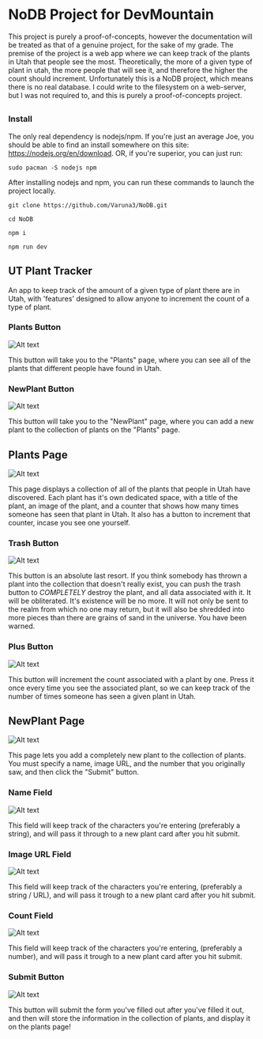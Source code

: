 # NoDB Project for DevMountain

This project is purely a proof-of-concepts, however the documentation will be treated as that of a genuine project, for the sake of my grade. The premise of the project is a web app where we can keep track of the plants in Utah that people see the most. Theoretically, the more of a given type of plant in utah, the more people that will see it, and therefore the higher the count should increment. Unfortunately this is a NoDB project, which means there is no real database. I could write to the filesystem on a web-server, but I was not required to, and this is purely a proof-of-concepts project.

##

### Install

The only real dependency is nodejs/npm. If you're just an average Joe, you should be able to find an install somewhere on this site: https://nodejs.org/en/download. OR, if you're superior, you can just run:

`sudo pacman -S nodejs npm`

After installing nodejs and npm, you can run these commands to launch the project locally.

`git clone https://github.com/Varuna3/NoDB.git`

`cd NoDB`

`npm i`

`npm run dev`

## UT Plant Tracker

An app to keep track of the amount of a given type of plant there are in Utah, with 'features' designed to allow anyone to increment the count of a type of plant.

### Plants Button

![Alt text](docs/PlantsButton.png)

This button will take you to the "Plants" page, where you can see all of the plants that different people have found in Utah.

### NewPlant Button

![Alt text](docs/NewPlantButton.png)

This button will take you to the "NewPlant" page, where you can add a new plant to the collection of plants on the "Plants" page.

## Plants Page

![Alt text](docs/PlantsPage.png)

This page displays a collection of all of the plants that people in Utah have discovered. Each plant has it's own dedicated space, with a title of the plant, an image of the plant, and a counter that shows how many times someone has seen that plant in Utah. It also has a button to increment that counter, incase you see one yourself.

### Trash Button

![Alt text](docs/TrashButton.png)

This button is an absolute last resort. If you think somebody has thrown a plant into the collection that doesn't really exist, you can push the trash button to _COMPLETELY_ destroy the plant, and all data associated with it. It will be obliterated. It's existence will be no more. It will not only be sent to the realm from which no one may return, but it will also be shredded into more pieces than there are grains of sand in the universe. You have been warned.

### Plus Button

![Alt text](docs/PlusButton.png)

This button will increment the count associated with a plant by one. Press it once every time you see the associated plant, so we can keep track of the number of times someone has seen a given plant in Utah.

## NewPlant Page

![Alt text](docs/NewPlantPage.png)

This page lets you add a completely new plant to the collection of plants. You must specify a name, image URL, and the number that you originally saw, and then click the "Submit" button.

### Name Field

![Alt text](docs/NameField.png)

This field will keep track of the characters you're entering (preferably a string), and will pass it through to a new plant card after you hit submit.

### Image URL Field

![Alt text](docs/ImageURL.png)

This field will keep track of the characters you're entering, (preferably a string / URL), and will pass it trough to a new plant card after you hit submit.

### Count Field

![Alt text](docs/CountField.png)

This field will keep track of the characters you're entering, (preferably a number), and will pass it trough to a new plant card after you hit submit.

### Submit Button

![Alt text](docs/SubmitButton.png)

This button will submit the form you've filled out after you've filled it out, and then will store the information in the collection of plants, and display it on the plants page!
